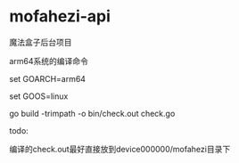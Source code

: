 # mofahezi-api
魔法盒子后台项目

arm64系统的编译命令

set GOARCH=arm64

set GOOS=linux

go build -trimpath -o bin/check.out check.go




todo:

编译的check.out最好直接放到device000000/mofahezi目录下